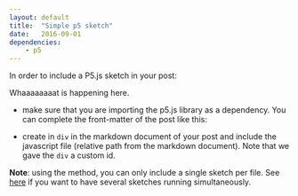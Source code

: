 ```yaml
---
layout: default
title:  "Simple p5 sketch"
date:   2016-09-01
dependencies:
    - p5
---
```



<div id="simple-sketch-holder">
    <script type="text/javascript" src="simple_sketch.js"></script>
</div>

In order to include a P5.js sketch in your post:

Whaaaaaaaat is happening here.

- make sure that you are importing the p5.js library as a dependency. You can complete the
front-matter of the post like this:

<div id="simple-sketch-holder">
    <script type="text/javascript">

    var x = 100,
  y = 100,
  angle1 = 0.0,
  segLength = 50;


function setup() {
  canvas = createCanvas(710, 400);
  canvas.parent('simple-sketch-holder');
}

function draw() {
  strokeWeight(20.0);
  stroke(255, 100);
  background(50);

  dx = mouseX - x;
  dy = mouseY - y;
  angle1 = atan2(dy, dx);
  x = mouseX - (cos(angle1) * segLength);
  y = mouseY - (sin(angle1) * segLength);

  segment(x, y, angle1);
  ellipse(x, y, 20, 20);
}

function segment(x, y, a) {
  push();
  translate(x, y);
  rotate(a);
  line(0, 0, segLength, 0);
  pop();
}

</script></div>

- create in `div` in the markdown document of your post and include the javascript file
(relative path from the markdown document). Note that we gave the `div` a custom id.


**Note**: using the method, you can only include a single sketch per file. See [here](https://github.com/processing/p5.js/wiki/Global-and-instance-mode) if you
want to have several sketches running simultaneously.

